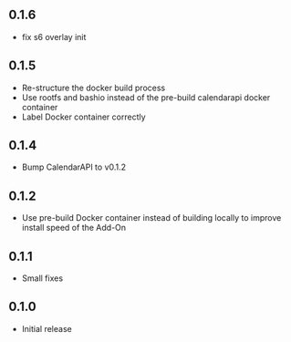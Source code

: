 <!-- https://developers.home-assistant.io/docs/add-ons/presentation#keeping-a-changelog -->

## 0.1.6

- fix s6 overlay init

## 0.1.5

- Re-structure the docker build process
- Use rootfs and bashio instead of the pre-build calendarapi docker container 
- Label Docker container correctly

## 0.1.4

- Bump CalendarAPI to v0.1.2

## 0.1.2

- Use pre-build Docker container instead of building locally to improve install speed of the Add-On

## 0.1.1

- Small fixes

## 0.1.0

- Initial release
